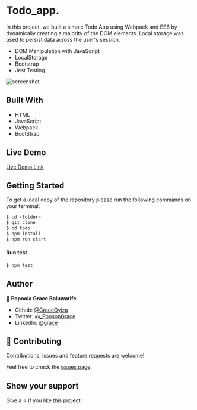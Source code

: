 # Todo_app.

In this project, we built a simple Todo App using Webpack and ES6 by dynamically creating a majority of the DOM elements. Local storage was used to persist data across the user's session.

- DOM Manipulation with JavaScript
- LocalStorage
- Bootstrap
- Jest Testing

![screenshot]()

## Built With

- HTML
- JavaScript
- Webpack
- BootStrap

## Live Demo

[Live Demo Link]()

## Getting Started

To get a local copy of the repository please run the following commands on your terminal:

```bash
$ cd <folder>
$ git clone
$ cd todo
$ npm install
$ npm run start
```

#### Run test

```bash
$ npm test
```

## Author

👤 **Popoola Grace Boluwatife**

- Github: [@GraceOyiza](https://github.com/GraceOyiza)
- Twitter: [@\_PopsonGrace](https://twitter.com/_PopsonGrace)
- LinkedIn: [@grace](https://www.linkedin.com/in/grace-popoola)

## 🤝 Contributing

Contributions, issues and feature requests are welcome!

Feel free to check the [issues page](https://github.com/GraceOyiza/Todo_app/issues).

## Show your support

Give a ⭐️ if you like this project!
